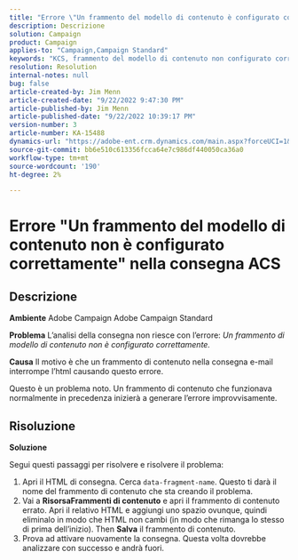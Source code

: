 ```yaml
---
title: "Errore \"Un frammento del modello di contenuto è configurato correttamente\" nella consegna ACS"
description: Descrizione
solution: Campaign
product: Campaign
applies-to: "Campaign,Campaign Standard"
keywords: "KCS, frammento del modello di contenuto non configurato correttamente, ACS, Adobe Campaign Standard, Adobe Campaign, HTML, consegna, nome-frammento di dati, errore, "
resolution: Resolution
internal-notes: null
bug: false
article-created-by: Jim Menn
article-created-date: "9/22/2022 9:47:30 PM"
article-published-by: Jim Menn
article-published-date: "9/22/2022 10:39:17 PM"
version-number: 3
article-number: KA-15488
dynamics-url: "https://adobe-ent.crm.dynamics.com/main.aspx?forceUCI=1&pagetype=entityrecord&etn=knowledgearticle&id=30fc9223-c03a-ed11-9db1-0022480866ad"
source-git-commit: bb6e510c613356fcca64e7c986df440050ca36a0
workflow-type: tm+mt
source-wordcount: '190'
ht-degree: 2%

---
```


# Errore &quot;Un frammento del modello di contenuto non è configurato correttamente&quot; nella consegna ACS

## Descrizione


<b>Ambiente</b>
Adobe Campaign Adobe Campaign Standard

<b>Problema</b>
L’analisi della consegna non riesce con l’errore: *Un frammento di modello di contenuto non è configurato correttamente.*

<b>Causa</b>
Il motivo è che un frammento di contenuto nella consegna e-mail interrompe l’html causando questo errore.

Questo è un problema noto. Un frammento di contenuto che funzionava normalmente in precedenza inizierà a generare l’errore improvvisamente.


## Risoluzione


<b>Soluzione</b>

Segui questi passaggi per risolvere e risolvere il problema:

1. Apri il HTML di consegna. Cerca `data-fragment-name`. Questo ti darà il nome del frammento di contenuto che sta creando il problema.
2. Vai a <b>Risorsa</b><b>Frammenti di contenuto</b> e apri il frammento di contenuto errato. Apri il relativo HTML e aggiungi uno spazio ovunque, quindi eliminalo in modo che HTML non cambi (in modo che rimanga lo stesso di prima dell’inizio). Then <b>Salva</b> il frammento di contenuto.
3. Prova ad attivare nuovamente la consegna. Questa volta dovrebbe analizzare con successo e andrà fuori.

